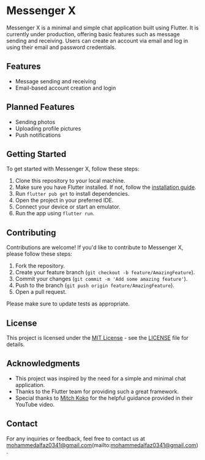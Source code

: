 # Messenger X

Messenger X is a minimal and simple chat application built using Flutter. It is currently under production, offering basic features such as message sending and receiving. Users can create an account via email and log in using their email and password credentials.

## Features

- Message sending and receiving
- Email-based account creation and login

## Planned Features

- Sending photos
- Uploading profile pictures
- Push notifications

## Getting Started

To get started with Messenger X, follow these steps:

1. Clone this repository to your local machine.
2. Make sure you have Flutter installed. If not, follow the [installation guide](https://flutter.dev/docs/get-started/install).
3. Run `flutter pub get` to install dependencies.
4. Open the project in your preferred IDE.
5. Connect your device or start an emulator.
6. Run the app using `flutter run`.

## Contributing

Contributions are welcome! If you'd like to contribute to Messenger X, please follow these steps:

1. Fork the repository.
2. Create your feature branch (`git checkout -b feature/AmazingFeature`).
3. Commit your changes (`git commit -m 'Add some amazing feature'`).
4. Push to the branch (`git push origin feature/AmazingFeature`).
5. Open a pull request.

Please make sure to update tests as appropriate.

## License

This project is licensed under the [MIT License](https://opensource.org/licenses/MIT) - see the [LICENSE](LICENSE) file for details.

## Acknowledgments

- This project was inspired by the need for a simple and minimal chat application.
- Thanks to the Flutter team for providing such a great framework.
- Special thanks to [Mitch Koko](https://www.youtube.com/@createdbykoko) for the helpful guidance provided in their YouTube video.

## Contact

For any inquiries or feedback, feel free to contact us at mohammedalfaz0341@gmail.com(mailto:mohammedalfaz0341@gmail.com).
